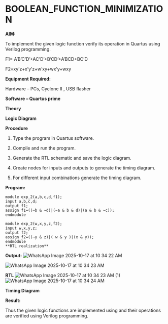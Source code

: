 # BOOLEAN_FUNCTION_MINIMIZATION

**AIM:**

To implement the given logic function verify its operation in Quartus using Verilog programming.

F1= A’B’C’D’+AC’D’+B’CD’+A’BCD+BC’D 

F2=xy’z+x’y’z+w’xy+wx’y+wxy

**Equipment Required:**

Hardware – PCs, Cyclone II , USB flasher

**Software – Quartus prime**

**Theory**

**Logic Diagram**

**Procedure**

1.	Type the program in Quartus software.

2.	Compile and run the program.

3.	Generate the RTL schematic and save the logic diagram.

4.	Create nodes for inputs and outputs to generate the timing diagram.

5.	For different input combinations generate the timing diagram.


**Program:**
~~~
module exp_2(a,b,c,d,f1);
input a,b,c,d;
output f1;
assign f1=((~b & ~d)|(~a & b & d)|(a & b & ~c));
endmodule
~~~
~~~
module exp_2(w,x,y,z,f2);
input w,x,y,z;
output f2;
assign f2=((~y & z)|( w & y )|(x & y));
endmodule
**RTL realization**
~~~

**Output:**
![WhatsApp Image 2025-10-17 at 10 34 22 AM](https://github.com/user-attachments/assets/cc47bf78-52db-49fc-addc-e79d5f611719)

![WhatsApp Image 2025-10-17 at 10 34 23 AM](https://github.com/user-attachments/assets/256d9b32-2c0f-45ae-a01d-e0e43d8e60ec)

**RTL**
![WhatsApp Image 2025-10-17 at 10 34 23 AM (1)](https://github.com/user-attachments/assets/163828bf-a181-496c-86c3-317f2e89f466)
![WhatsApp Image 2025-10-17 at 10 34 24 AM](https://github.com/user-attachments/assets/104277a6-d339-4aa6-a8f1-f24e83ec1222)

**Timing Diagram**

**Result:**

Thus the given logic functions are implemented using and their operations are verified using Verilog programming.

